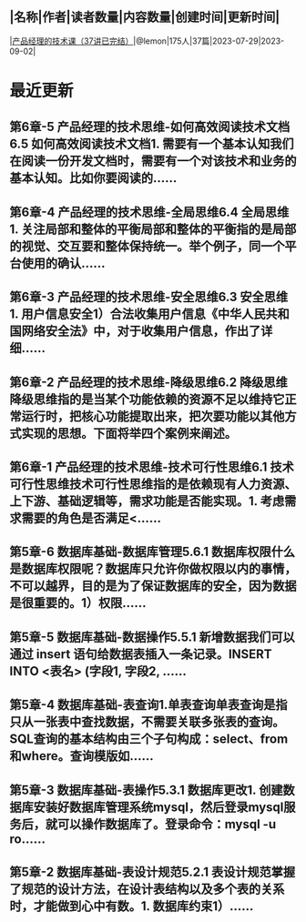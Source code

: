 |名称|作者|读者数量|内容数量|创建时间|更新时间|
---
|[产品经理的技术课（37讲已完结）](https://xiaobot.net/p/pm_course?refer=0b133df9-27dc-423b-8101-639049001c13)|@lemon|175人|37篇|2023-07-29|2023-09-02|

# 最近更新
## 第6章-5 产品经理的技术思维-如何高效阅读技术文档6.5 如何高效阅读技术文档1. 需要有一个基本认知我们在阅读一份开发文档时，需要有一个对该技术和业务的基本认知。比如你要阅读的......
## 第6章-4 产品经理的技术思维-全局思维6.4 全局思维1. 关注局部和整体的平衡局部和整体的平衡指的是局部的视觉、交互要和整体保持统一。举个例子，同一个平台使用的确认......
## 第6章-3 产品经理的技术思维-安全思维6.3 安全思维1. 用户信息安全1）合法收集用户信息《中华人民共和国网络安全法》中，对于收集用户信息，作出了详细......
## 第6章-2 产品经理的技术思维-降级思维6.2 降级思维降级思维指的是当某个功能依赖的资源不足以维持它正常运行时，把核心功能提取出来，把次要功能以其他方式实现的思想。下面将举四个案例来阐述。
## 第6章-1 产品经理的技术思维-技术可行性思维6.1 技术可行性思维技术可行性思维指的是依赖现有人力资源、上下游、基础逻辑等，需求功能是否能实现。1. 考虑需求需要的角色是否满足<......
## 第5章-6 数据库基础-数据库管理5.6.1 数据库权限什么是数据库权限呢？数据库只允许你做权限以内的事情，不可以越界，目的是为了保证数据库的安全，因为数据是很重要的。1）权限......
## 第5章-5 数据库基础-数据操作5.5.1 新增数据我们可以通过 insert 语句给数据表插入一条记录。INSERT INTO <表名> (字段1, 字段2, ......
## 第5章-4 数据库基础-表查询1.单表查询单表查询是指只从一张表中查找数据，不需要关联多张表的查询。SQL查询的基本结构由三个子句构成：select、from和where。查询模版如......
## 第5章-3 数据库基础-表操作5.3.1 数据库更改1. 创建数据库安装好数据库管理系统mysql，然后登录mysql服务后，就可以操作数据库了。登录命令：mysql -u ro......
## 第5章-2 数据库基础-表设计规范5.2.1 表设计规范掌握了规范的设计方法，在设计表结构以及多个表的关系时，才能做到心中有数。1. 数据库约束1）......

